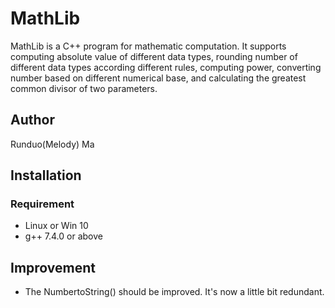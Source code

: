 # MathLib

MathLib is a C++ program for mathematic computation. It supports computing absolute value of different data types, rounding number of different data types according different rules, computing power, converting number based on different numerical base, and calculating the greatest common divisor of two parameters.

##  Author
Runduo(Melody) Ma
##  Installation

### Requirement  
- Linux or Win 10
- g++ 7.4.0 or above

## Improvement

* The NumbertoString() should be improved. It's now a little bit redundant. 
